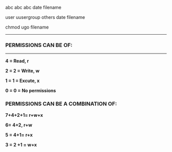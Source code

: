 abc abc abc date filename

user uusergroup others date filename

chmod ugo filename



---
### PERMISSIONS CAN BE OF:
---
**4 = Read, r**

**2 = 2 = Write, w**

**1 = 1 = Excute, x**

**0 = 0 = No permissions**


### PERMISSIONS CAN BE A COMBINATION OF:

**7+4+2+1= r+w+x**

**6= 4+2, r+w**

**5 = 4+1= r+x**

**3 = 2 +1 = w+x**






